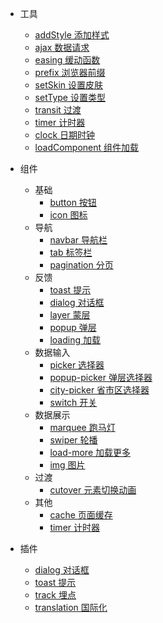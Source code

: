 - 工具

  - [addStyle 添加样式](src/tools/add-style/)
  - [ajax 数据请求](src/tools/ajax/)
  - [easing 缓动函数](src/tools/easing/)
  - [prefix 浏览器前缀](src/tools/prefix/)
  - [setSkin 设置皮肤](src/tools/set-skin/)
  - [setType 设置类型](src/tools/set-type/)
  - [transit 过渡](src/tools/transit/)
  - [timer 计时器](src/tools/timer/)
  - [clock 日期时钟](src/tools/clock/)
  - [loadComponent 组件加载](src/tools/load-component/)

- 组件

  - 基础
    - [button 按钮](src/components/button/)
    - [icon 图标](src/components/icon/)
  - 导航
    - [navbar 导航栏](src/components/navbar/)
    - [tab 标签栏](src/components/tab/)
    - [pagination 分页](src/components/pagination/)
  - 反馈
    - [toast 提示](src/components/toast/)
    - [dialog 对话框](src/components/dialog/)
    - [layer 蒙层](src/components/layer/)
    - [popup 弹层](src/components/popup/)
    - [loading 加载](src/components/loading/)
  - 数据输入
    - [picker 选择器](src/components/picker/)
    - [popup-picker 弹层选择器](src/components/popup-picker/)
    - [city-picker 省市区选择器](src/components/city-picker/)
    - [switch 开关](src/components/switch/)
  - 数据展示
    - [marquee 跑马灯](src/components/marquee/)
    - [swiper 轮播](src/components/swiper/)
    - [load-more 加载更多](src/components/load-more/)
    - [img 图片](src/components/img/)
  - 过渡
    - [cutover 元素切换动画](src/components/cutover/)
  - 其他
    - [cache 页面缓存](src/components/cache/)
    - [timer 计时器](src/components/timer/)

- 插件
  - [dialog 对话框](src/components/dialog/)
  - [toast 提示](src/components/toast/)
  - [track 埋点](src/plugins/track/)
  - [translation 国际化](src/plugins/translation/)
